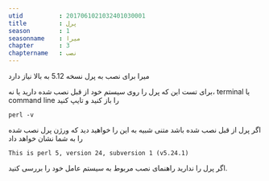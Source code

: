 ```yaml
---
utid          : 2017061021032401030001
title         : پرل
season        : 1
seasonname    : میرا
chapter       : 3
chaptername   : نصب
---
```



<p>میرا برای نصب به پرل نسخه 5.12 به بالا نیاز دارد</p>

<p>برای تست این که پرل را روی سیستم خود از قبل نصب شده دارید یا نه، terminal یا command line را باز کنید و تایپ کنید</p>

<pre><code>perl -v
</code></pre>

<p>اگر پرل از قبل نصب شده باشد متنی شبیه به این را خواهید دید که ورژن پرل نصب شده را به شما نشان خواهد داد</p>

<pre><code>This is perl 5, version 24, subversion 1 (v5.24.1)
</code></pre>

<p>اگر پرل را ندارید راهنمای نصب مربوط به سیستم عامل خود را بررسی کنید.</p>


